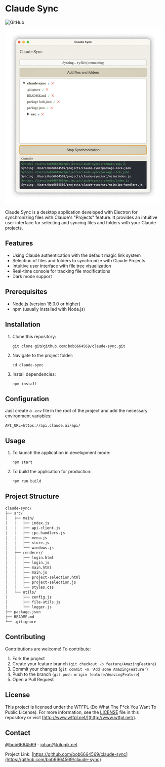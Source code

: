 # Claude Sync

![GitHub](https://img.shields.io/github/license/bob6664569/claude-sync)

![assets/capture.png](assets/capture.png)

Claude Sync is a desktop application developed with Electron for synchronizing files with Claude's "Projects" feature. It provides an intuitive user interface for selecting and syncing files and folders with your Claude projects.

## Features

- Using Claude authentication with the default magic link system
- Selection of files and folders to synchronize with Claude Projects
- Intuitive user interface with file tree visualization
- Real-time console for tracking file modifications
- Dark mode support

## Prerequisites

- Node.js (version 18.0.0 or higher)
- npm (usually installed with Node.js)

## Installation

1. Clone this repository:
   ```
   git clone git@github.com:bob6664569/claude-sync.git
   ```

2. Navigate to the project folder:
   ```
   cd claude-sync
   ```

3. Install dependencies:
   ```
   npm install
   ```

## Configuration

Just create a `.env` file in the root of the project and add the necessary environment variables:
```
API_URL=https://api.claude.ai/api/
```

## Usage

1. To launch the application in development mode:
   ```
   npm start
   ```

2. To build the application for production:
   ```
   npm run build
   ```

## Project Structure

```
claude-sync/
├── src/
│   ├── main/
│   │   ├── index.js
│   │   ├── api-client.js
│   │   ├── ipc-handlers.js
│   │   ├── menu.js
│   │   ├── store.js
│   │   └── windows.js
│   ├── renderer/
│   │   ├── login.html
│   │   ├── login.js
│   │   ├── main.html
│   │   ├── main.js
│   │   ├── project-selection.html
│   │   ├── project-selection.js
│   │   └── styles.css
│   └── utils/
│       ├── config.js
│       ├── file-utils.js
│       └── logger.js
├── package.json
├── README.md
└── .gitignore
```

## Contributing

Contributions are welcome! To contribute:

1. Fork the project
2. Create your feature branch (`git checkout -b feature/AmazingFeature`)
3. Commit your changes (`git commit -m 'Add some AmazingFeature'`)
4. Push to the branch (`git push origin feature/AmazingFeature`)
5. Open a Pull Request

## License

This project is licensed under the WTFPL (Do What The F*ck You Want To Public License). For more information, see the [LICENSE](LICENSE) file in this repository or visit [http://www.wtfpl.net/](http://www.wtfpl.net/).

## Contact

[@bob6664569](https://twitter.com/bob6664569) - johan@trilogik.net

Project Link: [https://github.com/bob6664569/claude-sync](https://github.com/bob6664569/claude-sync)
